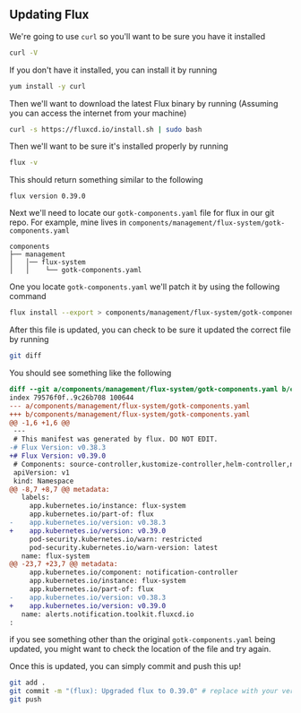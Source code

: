 ## Updating Flux

We're going to use `curl` so you'll want to be sure you have it installed

```bash
curl -V
```

If you don't have it installed, you can install it by running

```bash
yum install -y curl
```

Then we'll want to download the latest Flux binary by running (Assuming you can access the internet from your machine)

```bash
curl -s https://fluxcd.io/install.sh | sudo bash
```

Then we'll want to be sure it's installed properly by running

```bash
flux -v
```

This should return something similar to the following

```console
flux version 0.39.0
```

Next we'll need to locate our `gotk-components.yaml` file for flux in our git repo.  For example, mine lives in `components/management/flux-system/gotk-components.yaml`


```console
components
├── management
│   │── flux-system
│   │    └── gotk-components.yaml
```

One you locate `gotk-components.yaml` we'll patch it by using the following command

```bash
flux install --export > components/management/flux-system/gotk-components.yaml
```

After this file is updated, you can check to be sure it updated the correct file by running

```bash
git diff
```

You should see something like the following

```diff
diff --git a/components/management/flux-system/gotk-components.yaml b/components/management/flux-system/gotk-components.yaml
index 79576f0f..9c26b708 100644
--- a/components/management/flux-system/gotk-components.yaml
+++ b/components/management/flux-system/gotk-components.yaml
@@ -1,6 +1,6 @@
 ---
 # This manifest was generated by flux. DO NOT EDIT.
-# Flux Version: v0.38.3
+# Flux Version: v0.39.0
 # Components: source-controller,kustomize-controller,helm-controller,notification-controller
 apiVersion: v1
 kind: Namespace
@@ -8,7 +8,7 @@ metadata:
   labels:
     app.kubernetes.io/instance: flux-system
     app.kubernetes.io/part-of: flux
-    app.kubernetes.io/version: v0.38.3
+    app.kubernetes.io/version: v0.39.0
     pod-security.kubernetes.io/warn: restricted
     pod-security.kubernetes.io/warn-version: latest
   name: flux-system
@@ -23,7 +23,7 @@ metadata:
     app.kubernetes.io/component: notification-controller
     app.kubernetes.io/instance: flux-system
     app.kubernetes.io/part-of: flux
-    app.kubernetes.io/version: v0.38.3
+    app.kubernetes.io/version: v0.39.0
   name: alerts.notification.toolkit.fluxcd.io
:
```

if you see something other than the original `gotk-components.yaml` being updated, you might want to check the location of the file and try again.

Once this is updated, you can simply commit and push this up!

```bash
git add .
git commit -m "(flux): Upgraded flux to 0.39.0" # replace with your version
git push
```